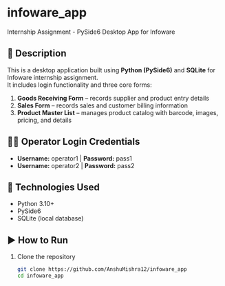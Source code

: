 
# infoware_app

Internship Assignment - PySide6 Desktop App for Infoware

## 🧾 Description

This is a desktop application built using **Python (PySide6)** and **SQLite** for Infoware internship assignment.  
It includes login functionality and three core forms:

1. **Goods Receiving Form** – records supplier and product entry details  
2. **Sales Form** – records sales and customer billing information  
3. **Product Master List** – manages product catalog with barcode, images, pricing, and details

## 👨‍💻 Operator Login Credentials

- **Username:** operator1 | **Password:** pass1  
- **Username:** operator2 | **Password:** pass2

## 💾 Technologies Used

- Python 3.10+
- PySide6
- SQLite (local database)

## ▶️ How to Run

1. Clone the repository  
   ```bash
   git clone https://github.com/AnshuMishra12/infoware_app
   cd infoware_app
